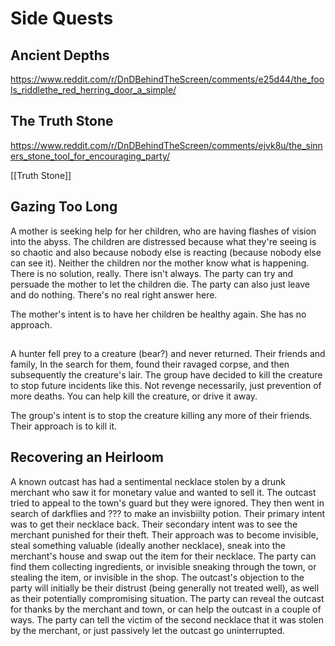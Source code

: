 # Side Quests

## Ancient Depths
https://www.reddit.com/r/DnDBehindTheScreen/comments/e25d44/the_fools_riddlethe_red_herring_door_a_simple/

## The Truth Stone
https://www.reddit.com/r/DnDBehindTheScreen/comments/ejvk8u/the_sinners_stone_tool_for_encouraging_party/

[[Truth Stone]]

## Gazing Too Long
A mother is seeking help for her children, who are having flashes of vision into the abyss. The children are distressed because what they're seeing is so chaotic and also because nobody else is reacting (because nobody else can see it). Neither the children nor the mother know what is happening. There is no solution, really. There isn't always. The party can try and persuade the mother to let the children die. The party can also just leave and do nothing. There's no real right answer here.

The mother's intent is to have her children be healthy again. She has no approach.

## 
A hunter fell prey to a creature (bear?) and never returned. Their friends and family, In the search for them, found their ravaged corpse, and then subsequently the creature's lair. The group have decided to kill the creature to stop future incidents like this. Not revenge necessarily, just prevention of more deaths. You can help kill the creature, or drive it away.

The group's intent is to stop the creature killing any more of their friends. Their approach is to kill it.

## Recovering an Heirloom
A known outcast has had a sentimental necklace stolen by a drunk merchant who saw it for monetary value and wanted to sell it.
The outcast tried to appeal to the town's guard but they were ignored. They then went in search of darkflies and ??? to make an invisbiilty potion.
Their primary intent was to get their necklace back. Their secondary intent was to see the merchant punished for their theft.
Their approach was to become invisible, steal something valuable (ideally another necklace), sneak into the merchant's house and swap out the item for their necklace.
The party can find them collecting ingredients, or invisible sneaking through the town, or stealing the item, or invisible in the shop.
The outcast's objection to the party will initially be their distrust (being generally not treated well), as well as their potentially compromising situation.
The party can reveal the outcast for thanks by the merchant and town, or can help the outcast in a couple of ways.
The party can tell the victim of the second necklace that it was stolen by the merchant, or just passively let the outcast go uninterrupted.

